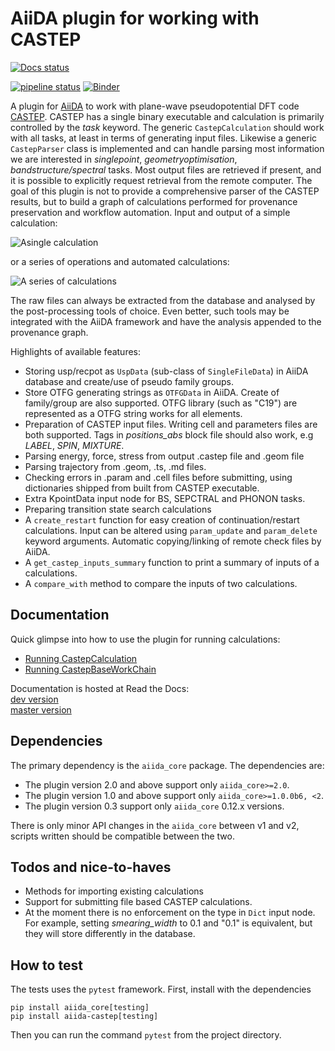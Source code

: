 AiiDA plugin for working with CASTEP
====================================
[![Docs status](https://readthedocs.org/projects/aiida-castep/badge)](http://aiida-castep.readthedocs.io/)

[![pipeline status](https://github.com/zhubonan/aiida-castep/workflows/aiida-castep/badge.svg)](https://github.com/zhubonan/aiida-castep/actions)
[![Binder](https://mybinder.org/badge_logo.svg)](https://mybinder.org/v2/gh/zhubonan/aiida-castep/dev)

A plugin for [AiiDA](www.aiida.net) to work with plane-wave pseudopotential DFT code [CASTEP](www.castep.org).
CASTEP has a single binary executable and calculation is primarily controlled by the *task* keyword.
The generic `CastepCalculation` should work with all tasks, at least in terms of generating input files.
Likewise a generic `CastepParser` class is implemented and can handle parsing most information we are interested in *singlepoint*, *geometryoptimisation*, *bandstructure/spectral* tasks.
Most output files are retrieved if present, and it is possible to explicitly request retrieval from the remote computer.
The goal of this plugin is not to provide a comprehensive parser of the CASTEP results, but to build a graph of calculations performed for provenance preservation and workflow automation.
Input and output of a simple calculation:

![Asingle calculation](https://github.com/zhubonan/aiida-castep/raw/dev/docs/source/images/Si_bs_example.png)

or a series of operations and automated calculations:

![A series of calculations](https://github.com/zhubonan/aiida-castep/raw/dev/docs/source/images/calc_series_example.png)

The raw files can always be extracted from the database and analysed by the post-processing tools of choice.
Even better, such tools may be integrated with the AiiDA framework and have the analysis appended to the provenance graph.

Highlights of available features:
* Storing usp/recpot as `UspData` (sub-class of `SingleFileData`) in AiiDA database and create/use of pseudo family groups.
* Store OTFG generating strings as `OTFGData` in AiiDA. Create of family/group are also supported. OTFG library (such as "C19") are represented as a OTFG string works for all elements.
* Preparation of CASTEP input files. Writing cell and parameters files are both supported. Tags in *positions_abs* block file should also work, e.g *LABEL*, *SPIN*, *MIXTURE*.
* Parsing energy, force, stress from output .castep file and .geom file
* Parsing trajectory from .geom, .ts, .md files.
* Checking errors in .param and .cell files before submitting, using dictionaries shipped from built from CASTEP executable.
* Extra KpointData input node for BS, SEPCTRAL and PHONON tasks.
* Preparing transition state search calculations
* A `create_restart` function for easy creation of continuation/restart calculations. Input can be altered using `param_update` and `param_delete` keyword arguments. Automatic copying/linking of remote check files by AiiDA.
* A `get_castep_inputs_summary` function to print a summary of inputs of a calculations.
* A `compare_with` method to compare the inputs of two calculations.

Documentation
-------------

Quick glimpse into how to use the plugin for running calculations:

- [Running CastepCalculation](https://nbviewer.org/github/zhubonan/aiida-castep/blob/dev/examples/aiida-castep-quick-start.ipynb)
- [Running CastepBaseWorkChain](https://nbviewer.org/github/zhubonan/aiida-castep/blob/dev/examples/aiida-castep-quick-workchain.ipynb)

Documentation is hosted at Read the Docs:  
[dev version](https://aiida-castep.readthedocs.io/en/dev/)  
[master version](https://aiida-castep.readthedocs.io/en/master/)


Dependencies
------------

The primary dependency is the `aiida_core` package. The dependencies are:

* The plugin version 2.0 and above support only `aiida_core>=2.0`.
* The plugin version 1.0 and above support only `aiida_core>=1.0.0b6, <2`.
* The plugin version 0.3 support only `aiida_core` 0.12.x versions.

There is only minor API changes in the `aiida_core` between v1 and v2, scripts written should be compatible between the two.

Todos and nice-to-haves
-----------------------

* Methods for importing existing calculations
* Support for submitting file based CASTEP calculations.
* At the moment there is no enforcement on the type in `Dict` input node. For example, setting *smearing_width* to 0.1 and "0.1" is equivalent, but they will store differently in the database.

How to test
-----------

The tests uses the `pytest` framework. First, install with the dependencies
```
pip install aiida_core[testing]
pip install aiida-castep[testing]
```

Then you can run the command `pytest` from the project directory.
